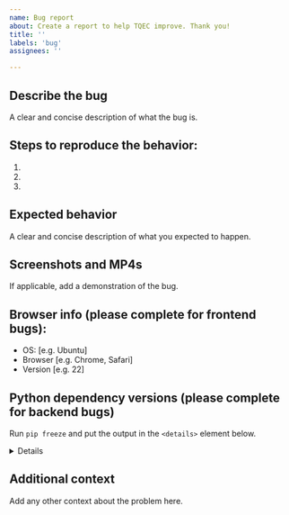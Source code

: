 ```yaml
---
name: Bug report
about: Create a report to help TQEC improve. Thank you!
title: ''
labels: 'bug'
assignees: ''

---
```


## Describe the bug
A clear and concise description of what the bug is.

## Steps to reproduce the behavior:
1.
1.
1.

## Expected behavior
A clear and concise description of what you expected to happen.

## Screenshots and MP4s
If applicable, add a demonstration of the bug.

## Browser info (please complete for frontend bugs):
 - OS: [e.g. Ubuntu]
 - Browser [e.g. Chrome, Safari]
 - Version [e.g. 22]

## Python dependency versions (please complete for backend bugs)

Run `pip freeze` and put the output in the `<details>` element below.


<details>


</details>


## Additional context
Add any other context about the problem here.
